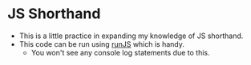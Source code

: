 # JS Shorthand

- This is a little practice in expanding my knowledge of JS shorthand.
- This code can be run using [runJS](https://runjs.app/) which is handy.
  - You won't see any console log statements due to this.